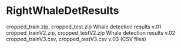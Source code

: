# RightWhaleDetResults
cropped_train.zip, cropped_test.zip Whale detection results v.01
cropped_trainV2.zip, cropped_testV2.zip Whale detection results v.02
cropped_trainV3.csv, cropped_testV3.csv v.03 (CSV files)

